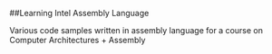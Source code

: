##Learning Intel Assembly Language 

Various code samples written in assembly language for a course on Computer Architectures + Assembly